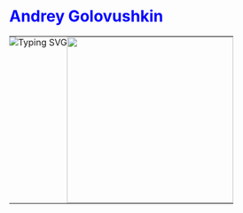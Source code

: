 # <a href="ваша_ссылка" style="color: blue; text-decoration: none">Andrey Golovushkin</a>

<table style="border: none !important; border-collapse: collapse; border-spacing: 0; margin: 0; padding: 0">
  <tr style="border: none !important">
    <td valign="top" style="border: none !important; padding: 0 !important">
      <a href="https://git.io/typing-svg" style="border: none !important; text-decoration: none !important">
        <img src="https://readme-typing-svg.demolab.com?font=Fira+Code&pause=1000&width=435&lines=Welcome+to+my+profile!;Studying+backend+python+development;Fine+to+learn+something+new;20+years+of+promting+expirience:)" 
             alt="Typing SVG" 
             style="border: none !important; outline: none !important; box-shadow: none !important">
      </a>
    </td>
    <td valign="top" style="border: none !important; padding: 0 !important">
      <img src="https://media4.giphy.com/media/v1.Y2lkPTc5MGI3NjExM3loYWd1bzU3NHNsOWh6eWU1YWtjbGVweGpmOHMxdDl2YXVwdWZ3biZlcD12MV9pbnRlcm5hbF9naWZfYnlfaWQmY3Q9Zw/4N5vB4aErlVtVsywBw/giphy.gif" 
           width="300" 
           style="border: none !important; outline: none !important; box-shadow: none !important">
    </td>
  </tr>
</table>




